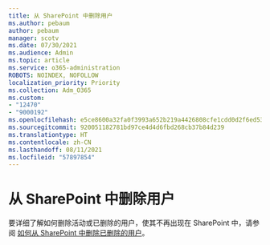 ```yaml
---
title: 从 SharePoint 中删除用户
ms.author: pebaum
author: pebaum
manager: scotv
ms.date: 07/30/2021
ms.audience: Admin
ms.topic: article
ms.service: o365-administration
ROBOTS: NOINDEX, NOFOLLOW
localization_priority: Priority
ms.collection: Adm_O365
ms.custom:
- "12470"
- "9000192"
ms.openlocfilehash: e5ce8600a32fa0f3993a652b219a4426808cfe1cdd0d2f6ed53ef27cb88006e4
ms.sourcegitcommit: 920051182781bd97ce4d4d6fbd268cb37b84d239
ms.translationtype: HT
ms.contentlocale: zh-CN
ms.lasthandoff: 08/11/2021
ms.locfileid: "57897854"
---
```

# <a name="remove-users-from-sharepoint"></a>从 SharePoint 中删除用户

要详细了解如何删除活动或已删除的用户，使其不再出现在 SharePoint 中，请参阅 [如何从 SharePoint 中删除已删除的用户](https://docs.microsoft.com/sharepoint/remove-users)。



